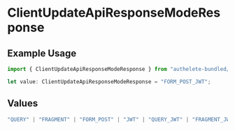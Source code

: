 # ClientUpdateApiResponseModeResponse

## Example Usage

```typescript
import { ClientUpdateApiResponseModeResponse } from "authelete-bundled/models/operations";

let value: ClientUpdateApiResponseModeResponse = "FORM_POST_JWT";
```

## Values

```typescript
"QUERY" | "FRAGMENT" | "FORM_POST" | "JWT" | "QUERY_JWT" | "FRAGMENT_JWT" | "FORM_POST_JWT"
```